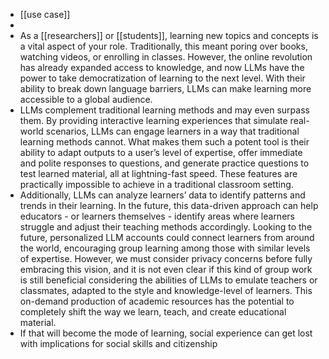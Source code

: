 - [[use case]]
-
- As a [[researchers]] or [[students]], learning new topics and concepts is a vital aspect of your role. Traditionally, this meant poring over books, watching videos, or enrolling in classes. However, the online revolution has already expanded access to knowledge, and now LLMs have the power to take 
  democratization of learning to the next level. With their ability to 
  break down language barriers, LLMs can make learning more accessible to a
   global audience.
- LLMs complement traditional learning methods and may 
  even surpass them. By providing interactive learning experiences that 
  simulate real-world scenarios, LLMs can engage learners in a way that 
  traditional learning methods cannot. What makes them such a potent tool 
  is their ability to adapt outputs to a user’s level of expertise, offer 
  immediate and polite responses to questions, and generate practice 
  questions to test learned material, all at lightning-fast speed. These 
  features are practically impossible to achieve in a traditional 
  classroom setting.
- Additionally, LLMs can analyze learners’ data to 
  identify patterns and trends in their learning. In the future, this 
  data-driven approach can help educators - or learners themselves - 
  identify areas where learners struggle and adjust their teaching methods
   accordingly. Looking to the future, personalized LLM accounts could 
  connect learners from around the world, encouraging group learning among
   those with similar levels of expertise. However, we must consider 
  privacy concerns before fully embracing this vision, and it is not even 
  clear if this kind of group work is still beneficial considering the 
  abilities of LLMs to emulate teachers or classmates, adapted to the 
  style and knowledge-level of learners. This on-demand production of 
  academic resources has the potential to completely shift the way we 
  learn, teach, and create educational material.
- If that will become the mode of learning, social experience can get lost with implications for social skills and citizenship